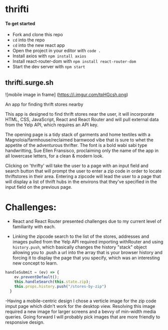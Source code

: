 # thrifti

#### To get started
- Fork and clone this repo
- `cd` into the repo
- `cd` into the new react app
- Open the project in your editor with `code .`
- Install axios with `npm install axios`
- Install react-router-dom with `npm install react-router-dom`
- Start the dev server with `npm start`

## thrifti.surge.sh

![mobile image in frame] (https://i.imgur.com/tpHGcsh.png)

An app for finding thrift stores nearby

This app is designed to find thrift stores near the user, it will incorporate HTML, CSS, JavaScript, React and React Router and will pull external data from the Yelp API, which requires an API key.

The opening page is a tidy stack of garments and home textiles with a Magnoloia/farmhouse/reclaimed barnwood vibe that is sure to whet the appetite of the adventurous thrifter.  The font is a bold wabi sabi type handwritting, Sue Ellen Fransisco, proclaiming only the name of the app in all lowercase letters, for a clean & modern look. 

Clicking on 'thrifty' will take the user to a page with an input field and search button that will prompt the user to enter a zip code in order to locate thriftstores in their area.  Entering a zipcode will lead the user to a page that will display a list of thrift hubs in the environs that they've specified in the input field on the previous page.

# Challenges:
- React and React Router presented challenges due to my current level of familiarity with each. 

- Linking the zipcode search to the list of the stores, addresses and images pulled from the Yelp API required importing withRouter and using ```history.push```, which basically changes the history "stack" object allowing you to .push a url into the array that is your browser history and forcing it to display the page that you specify, which was an interesting new concept to learn.

```js
handleSubmit = (ev) => {
    ev.preventDefault();
    this.handleSearch(this.state.zip);
    this.props.history.push("/stores-by-zip")
  }
```

-Having a mobile-centric design I chose a verticle image for the zip code imput page which didn't work for the desktop view.  Resolving this image required a new image for larger screens and a bevvy of min-width media queries. Going forward I will probably pick images that are more friendly to responsive design.